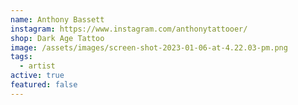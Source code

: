 ```yaml
---
name: Anthony Bassett
instagram: https://www.instagram.com/anthonytattooer/
shop: Dark Age Tattoo
image: /assets/images/screen-shot-2023-01-06-at-4.22.03-pm.png
tags:
  - artist
active: true
featured: false
---
```

